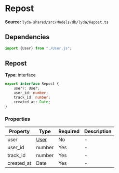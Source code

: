 # Repost

**Source:** `lyda-shared/src/Models/db/lyda/Repost.ts`

## Dependencies

```typescript
import {User} from "./User.js";
```

## Repost

**Type:** interface

```typescript
export interface Repost {
    user?: User;
    user_id: number;
    track_id: number;
    created_at: Date;
}
```

### Properties

| Property | Type | Required | Description |
|----------|------|----------|-------------|
| user | [User](/api/data-models/Models/db/lyda/User) | No | - |
| user_id | number | Yes | - |
| track_id | number | Yes | - |
| created_at | D​a​t​e | Yes | - |

